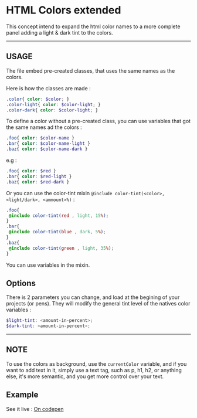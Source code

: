 # HTML Colors extended 
 This concept intend to expand the html color names to a more complete panel adding a light & dark tint to the colors.

-------------------------------------

## USAGE
 The file embed pre-created classes, that uses the same names as the colors. 

 Here is how the classes are made : 
 ```scss
 .color{ color: $color; }
 .color-light{ color: $color-light; }
 .color-dark{ color: $color-light; }
 ```
To define a color without a pre-created class, you can use variables that got the same names ad the colors : 
  ```scss
 .foo{ color: $color-name }
 .bar{ color: $color-name-light }
 .baz{ color: $color-name-dark }
 ```
e.g : 
 ```scss
 .foo{ color: $red }
 .bar{ color: $red-light }
 .baz{ color: $red-dark }
```

Or you can use the color-tint mixin `@include color-tint(<color>, <light/dark>, <ammount>%)` :
 ```scss
 .foo{ 
  @include color-tint(red , light, 15%);
 }
 .bar{ 
  @include color-tint(blue , dark, 5%);
 }
 .baz{ 
  @include color-tint(green , light, 35%);
 }
 ```

You can use variables in the mixin. 

## Options
There is 2 parameters you can change, and load at the begining of your projects (or pens). They will modify the general tint level of the natives color variables :

```scss
$light-tint: <amount-in-percent>;
$dark-tint: <amount-in-percent>;
```

-------------------------------------

## NOTE
To use the colors as background, use the `currentColor` variable, and if you want to add text in it, simply use a text tag, such as p, h1, h2, or anything else, it's more semantic, and you get more control over your text.

## Example
See it live : [On codepen](http://codepen.io/LukyVj/pen/Wbgjob)
